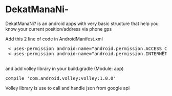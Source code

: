 # DekatManaNi-
DekatManaNi? is an android apps with very basic structure that  help you know your current position/address via phone gps

Add this 2 line of code in AndroidManifest.xml

 <pre>
 < uses-permission android:name="android.permission.ACCESS_COARSE_LOCATION" />
 < uses-permission android:name="android.permission.INTERNET" />
 </pre>

and add volley library in your build.gradle (Module: app)
<pre>
compile 'com.android.volley:volley:1.0.0'
</pre>
Volley library is use to call and handle json from google api
